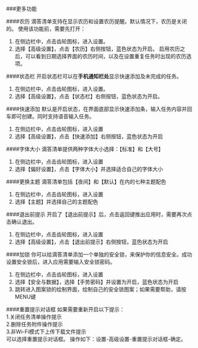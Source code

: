###更多功能

####农历
滴答清单支持在显示农历和设置农历提醒。默认情况下，农历是关闭的。
使用该功能前，需要先打开：
1. 在侧边栏中，点击齿轮图标，进入设置。
2. 选择【高级设置】，点击【农历】右侧按钮，蓝色状态为开启。
启用农历之后，可以看到日期选择界面的农历时间，以及在设置重复任务时出现的农历选项。

####状态栏
开启状态栏可以在**手机通知栏处**显示快速添加及未完成的任务。
1. 在侧边栏中，点击齿轮图标，进入设置。
2. 选择【高级设置】，点击【状态栏】右侧按钮，蓝色状态为开启。

####快速添加
默认是开启状态，在界面底部显示快速添加条，输入任务内容并回车即可创建。同时支持语音输入任务。
1. 在侧边栏中，点击齿轮图标，进入设置
2. 选择【高级设置】，点击【快速添加】右侧按钮，蓝色状态为开启

####字体大小
滴答清单提供两种字体大小选择：【标准】和【大号】
1. 在侧边栏中，点击齿轮图标，进入设置
2. 选择【偏好设置】，点击【字体大小】并选择适合自己的字体大小

####更换主题
滴答清单包括【夜间】和【默认】在内的七种主题配色
1. 在侧边栏中，点击齿轮图标，进入设置
2. 选择【主题】并选择自己的主题配色

####退出前提示
开启了【退出前提示】后，点击返回键推出应用时，需要再次点击确认退出。
1. 在侧边栏中，点击齿轮图标，进入设置
2. 选择【高级设置】，点击【退出前提示】右侧按钮，蓝色状态为开启

####加锁
你可以给滴答清单添加一个单独的安全锁，来保护你的信息安全。成功设置安全锁后，进入应用需要输入安全锁密码。
1. 在侧边栏中，点击齿轮图标，进入设置
2. 选择【安全与数据】，选择【手势密码】并设置为开启，蓝色状态为开启
3. 跳转进入图案锁的绘制界面，绘制自己的安全锁图案；如果需要帮助，请按MENU键

####重置提示对话框
如果需要重新开启以下提示：
<br >1.关闭任务清单操作提示<br >2.删除任务附件操作提示<br >3.非Wi-Fi模式下上传下载文件提示<br >
可以选择重置提示对话框。
操作如下：设置-高级设置-重置提示对话框-确定。
